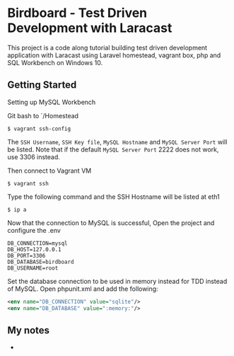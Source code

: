 # Birdboard - Test Driven Development with Laracast
This project is a code along tutorial building test driven development application with Laracast using Laravel homestead, vagrant box, php and SQL Workbench on Windows 10. 

## Getting Started
Setting up MySQL Workbench

Git bash to `/Homestead
```
$ vagrant ssh-config
```
The ```SSH Username```, ```SSH Key file```, ```MySQL Hostname``` and ```MySQL Server Port``` will be listed. Note that if the default ```MySQL Server Port``` 2222 does not work, use 3306 instead.

Then connect to Vagrant VM
 ```
 $ vagrant ssh
 ```
Type the following command and the SSH Hostname will be listed at eth1
```
$ ip a
```  

Now that the connection to MySQL is successful, Open the project and configure the .env
```
DB_CONNECTION=mysql
DB_HOST=127.0.0.1
DB_PORT=3306
DB_DATABASE=birdboard
DB_USERNAME=root
```
Set the database connection to be used in memory instead for TDD instead of MySQL. Open phpunit.xml and add the following:
``` xml
<env name="DB_CONNECTION" value="sqlite"/>
<env name="DB_DATABASE" value=":memory:"/>
```

## My notes
- 